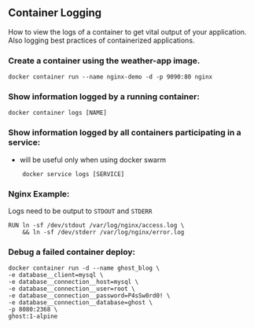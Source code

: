 ## Container Logging

How to view the logs of a container to get vital output of your application. Also logging best practices of containerized applications.

### Create a container using the weather-app image.
```
docker container run --name nginx-demo -d -p 9090:80 nginx
```

### Show information logged by a running container:

    docker container logs [NAME]

### Show information logged by all containers participating in a service:

- will be useful only when using docker swarm

```
    docker service logs [SERVICE]
```

### Nginx Example:

Logs need to be output to `STDOUT` and `STDERR`

    RUN ln -sf /dev/stdout /var/log/nginx/access.log \
        && ln -sf /dev/stderr /var/log/nginx/error.log

### Debug a failed container deploy:

```
docker container run -d --name ghost_blog \
-e database__client=mysql \
-e database__connection__host=mysql \
-e database__connection__user=root \
-e database__connection__password=P4sSw0rd0! \
-e database__connection__database=ghost \
-p 8080:2368 \
ghost:1-alpine
```
